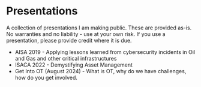 # Presentations
A collection of presentations I am making public.   These are provided as-is. No warranties and no liability - use at your own risk.
If you use a presentation, please provide credit where it is due.  

- AISA 2019 - Applying lessons learned from cybersecurity incidents in Oil and Gas and other critical infrastructures
- ISACA 2022 - Demystifying Asset Management
- Get Into OT (August 2024)  - What is OT, why do we have challenges, how do you get involved.

